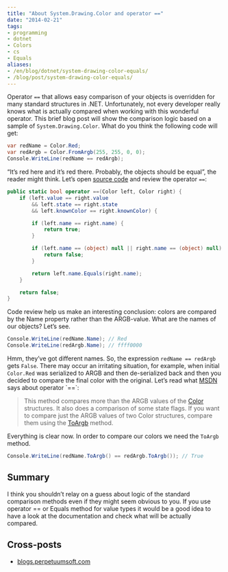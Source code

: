 ```yaml
---
title: "About System.Drawing.Color and operator =="
date: "2014-02-21"
tags:
- programming
- dotnet
- Colors
- cs
- Equals
aliases:
- /en/blog/dotnet/system-drawing-color-equals/
- /blog/post/system-drawing-color-equals/
---
```


Operator `==` that allows easy comparison of your objects is overridden for many standard structures in .NET. Unfortunately, not every developer really knows what is actually compared when working with this wonderful operator. This brief blog post will show the comparison logic based on a sample of `System.Drawing.Color`. What do you think the following code will get:

```cs
var redName = Color.Red;
var redArgb = Color.FromArgb(255, 255, 0, 0);
Console.WriteLine(redName == redArgb);
```

<!--more-->

“It’s red here and it’s red there. Probably, the objects should be equal”, the reader might think. Let’s open [source code](http://www.dotnetframework.org/default.aspx/Net/Net/3@5@50727@3053/DEVDIV/depot/DevDiv/releases/whidbey/netfxsp/ndp/fx/src/CommonUI/System/Drawing/Color@cs/1/Color@cs) and review the operator `==`:

```cs
public static bool operator ==(Color left, Color right) {
    if (left.value == right.value
        && left.state == right.state
        && left.knownColor == right.knownColor) {

        if (left.name == right.name) {
            return true;
        }

        if (left.name == (object) null || right.name == (object) null) {
            return false;
        }

        return left.name.Equals(right.name);
    }

    return false;
}
```

Code review help us make an interesting conclusion: colors are compared by the Name property rather than the ARGB-value. What are the names of our objects? Let’s see.

```cs
Console.WriteLine(redName.Name); // Red
Console.WriteLine(redArgb.Name); // ffff0000
```

Hmm, they’ve got different names. So, the expression `redName == redArgb` gets `False`. There may occur an irritating situation, for example, when initial `Color.Red` was serialized to ARGB and then de-serialized back and then you decided to compare the final color with the original. Let’s read what [MSDN](http://msdn.microsoft.com/en-us/library/system.drawing.color.op_equality(v=vs.110).aspx) says about operator `==`:

> This method compares more than the ARGB values of the	[Color](http://msdn.microsoft.com/en-us/library/system.drawing.color(v=vs.110).aspx) structures. It also does a comparison of some state flags. If you want to compare just the ARGB values of two Color structures, compare them using the [ToArgb](http://msdn.microsoft.com/en-us/library/system.drawing.color.toargb(v=vs.110).aspx) method.

Everything is clear now. In order to compare our colors we need the `ToArgb` method.

```cs
Console.WriteLine(redName.ToArgb() == redArgb.ToArgb()); // True
```

## Summary

I think you shouldn’t relay on a guess about logic of the standard comparison methods even if they might seem obvious to you. If you use operator == or Equals method for value types it would be a good idea to have a look at the documentation and check what will be actually compared.

## Cross-posts

* [blogs.perpetuumsoft.com](http://blogs.perpetuumsoft.com/dotnet/about-system-drawing-color-and-operator/)